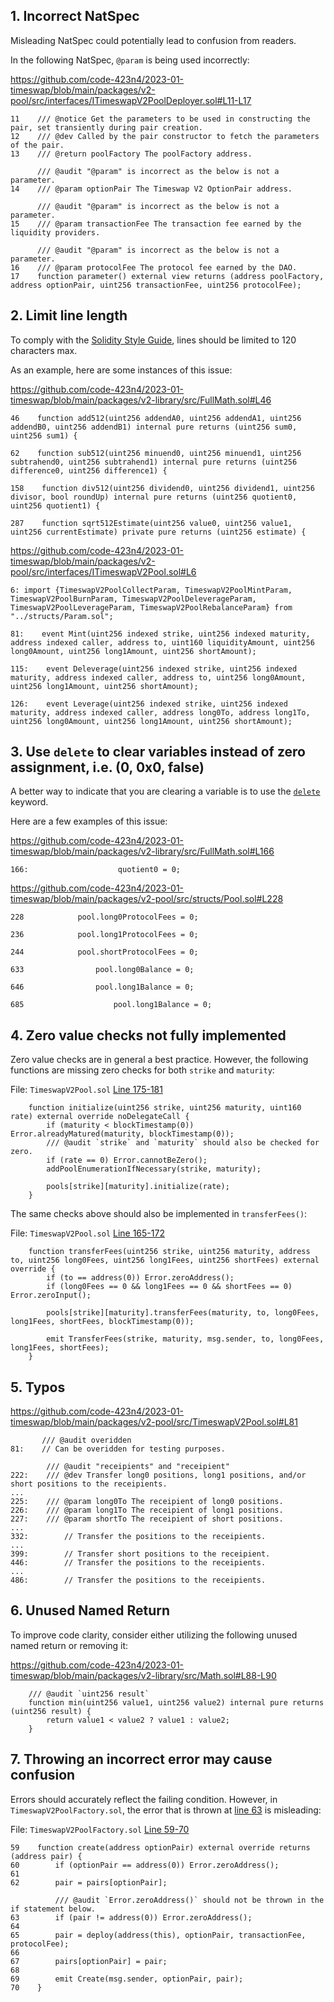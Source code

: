 ## 1. Incorrect NatSpec

Misleading NatSpec could potentially lead to confusion from readers.

In the following NatSpec, `@param` is being used incorrectly:

https://github.com/code-423n4/2023-01-timeswap/blob/main/packages/v2-pool/src/interfaces/ITimeswapV2PoolDeployer.sol#L11-L17

```solidity
11    /// @notice Get the parameters to be used in constructing the pair, set transiently during pair creation.
12    /// @dev Called by the pair constructor to fetch the parameters of the pair.
13    /// @return poolFactory The poolFactory address.

      /// @audit "@param" is incorrect as the below is not a parameter.
14    /// @param optionPair The Timeswap V2 OptionPair address.

      /// @audit "@param" is incorrect as the below is not a parameter.
15    /// @param transactionFee The transaction fee earned by the liquidity providers.

      /// @audit "@param" is incorrect as the below is not a parameter.
16    /// @param protocolFee The protocol fee earned by the DAO.
17    function parameter() external view returns (address poolFactory, address optionPair, uint256 transactionFee, uint256 protocolFee);
```

## 2. Limit line length

To comply with the [Solidity Style Guide](https://docs.soliditylang.org/en/develop/style-guide.html#maximum-line-length), lines should be limited to 120 characters max.

As an example, here are some instances of this issue:

https://github.com/code-423n4/2023-01-timeswap/blob/main/packages/v2-library/src/FullMath.sol#L46

```solidity
46    function add512(uint256 addendA0, uint256 addendA1, uint256 addendB0, uint256 addendB1) internal pure returns (uint256 sum0, uint256 sum1) {

62    function sub512(uint256 minuend0, uint256 minuend1, uint256 subtrahend0, uint256 subtrahend1) internal pure returns (uint256 difference0, uint256 difference1) {

158    function div512(uint256 dividend0, uint256 dividend1, uint256 divisor, bool roundUp) internal pure returns (uint256 quotient0, uint256 quotient1) {

287    function sqrt512Estimate(uint256 value0, uint256 value1, uint256 currentEstimate) private pure returns (uint256 estimate) {
```

https://github.com/code-423n4/2023-01-timeswap/blob/main/packages/v2-pool/src/interfaces/ITimeswapV2Pool.sol#L6

```solidity
6: import {TimeswapV2PoolCollectParam, TimeswapV2PoolMintParam, TimeswapV2PoolBurnParam, TimeswapV2PoolDeleverageParam, TimeswapV2PoolLeverageParam, TimeswapV2PoolRebalanceParam} from "../structs/Param.sol";

81:    event Mint(uint256 indexed strike, uint256 indexed maturity, address indexed caller, address to, uint160 liquidityAmount, uint256 long0Amount, uint256 long1Amount, uint256 shortAmount);

115:    event Deleverage(uint256 indexed strike, uint256 indexed maturity, address indexed caller, address to, uint256 long0Amount, uint256 long1Amount, uint256 shortAmount);

126:    event Leverage(uint256 indexed strike, uint256 indexed maturity, address indexed caller, address long0To, address long1To, uint256 long0Amount, uint256 long1Amount, uint256 shortAmount);
```

## 3. Use `delete` to clear variables instead of zero assignment, i.e. (0, 0x0, false)

A better way to indicate that you are clearing a variable is to use the [`delete`](https://docs.soliditylang.org/en/v0.8.17/types.html#delete) keyword.

Here are a few examples of this issue:

https://github.com/code-423n4/2023-01-timeswap/blob/main/packages/v2-library/src/FullMath.sol#L166

```solidity
166:                    quotient0 = 0;
```

https://github.com/code-423n4/2023-01-timeswap/blob/main/packages/v2-pool/src/structs/Pool.sol#L228

```solidity
228            pool.long0ProtocolFees = 0;

236            pool.long1ProtocolFees = 0;

244            pool.shortProtocolFees = 0;

633                pool.long0Balance = 0;

646                pool.long1Balance = 0;

685                    pool.long1Balance = 0;
```

## 4. Zero value checks not fully implemented

Zero value checks are in general a best practice. However, the following functions are missing zero checks for both `strike` and `maturity`:

File: `TimeswapV2Pool.sol` [Line 175-181](https://github.com/code-423n4/2023-01-timeswap/blob/main/packages/v2-pool/src/TimeswapV2Pool.sol#L175-L181)

```solidity
    function initialize(uint256 strike, uint256 maturity, uint160 rate) external override noDelegateCall {
        if (maturity < blockTimestamp(0)) Error.alreadyMatured(maturity, blockTimestamp(0));
        /// @audit `strike` and `maturity` should also be checked for zero.
        if (rate == 0) Error.cannotBeZero();
        addPoolEnumerationIfNecessary(strike, maturity);

        pools[strike][maturity].initialize(rate);
    }
```

The same checks above should also be implemented in `transferFees()`:

File: `TimeswapV2Pool.sol` [Line 165-172](https://github.com/code-423n4/2023-01-timeswap/blob/main/packages/v2-pool/src/TimeswapV2Pool.sol#L165-L172)

```solidity
    function transferFees(uint256 strike, uint256 maturity, address to, uint256 long0Fees, uint256 long1Fees, uint256 shortFees) external override {
        if (to == address(0)) Error.zeroAddress();
        if (long0Fees == 0 && long1Fees == 0 && shortFees == 0) Error.zeroInput();

        pools[strike][maturity].transferFees(maturity, to, long0Fees, long1Fees, shortFees, blockTimestamp(0));

        emit TransferFees(strike, maturity, msg.sender, to, long0Fees, long1Fees, shortFees);
    }
```

## 5. Typos

https://github.com/code-423n4/2023-01-timeswap/blob/main/packages/v2-pool/src/TimeswapV2Pool.sol#L81

```solidity
       /// @audit overidden
81:    // Can be overidden for testing purposes.

        /// @audit "receipients" and "receipient"
222:    /// @dev Transfer long0 positions, long1 positions, and/or short positions to the receipients.
...
225:    /// @param long0To The receipient of long0 positions.
226:    /// @param long1To The receipient of long1 positions.
227:    /// @param shortTo The receipient of short positions.
...
332:        // Transfer the positions to the receipients.
...
399:        // Transfer short positions to the receipient.
446:        // Transfer the positions to the receipients.
...
486:        // Transfer the positions to the receipients.
```

## 6. Unused Named Return

To improve code clarity, consider either utilizing the following unused named return or removing it:

https://github.com/code-423n4/2023-01-timeswap/blob/main/packages/v2-library/src/Math.sol#L88-L90

```solidity
    /// @audit `uint256 result`
    function min(uint256 value1, uint256 value2) internal pure returns (uint256 result) {
        return value1 < value2 ? value1 : value2;
    }
```

## 7. Throwing an incorrect error may cause confusion

Errors should accurately reflect the failing condition. However, in `TimeswapV2PoolFactory.sol`, the error that is thrown at [line 63](https://github.com/code-423n4/2023-01-timeswap/blob/main/packages/v2-pool/src/TimeswapV2PoolFactory.sol#L63) is misleading:

File: `TimeswapV2PoolFactory.sol` [Line 59-70](https://github.com/code-423n4/2023-01-timeswap/blob/main/packages/v2-pool/src/TimeswapV2PoolFactory.sol#L59-L70)

```solidity
59    function create(address optionPair) external override returns (address pair) {
60        if (optionPair == address(0)) Error.zeroAddress();
61
62        pair = pairs[optionPair];

          /// @audit `Error.zeroAddress()` should not be thrown in the if statement below.
63        if (pair != address(0)) Error.zeroAddress();
64
65        pair = deploy(address(this), optionPair, transactionFee, protocolFee);
66
67        pairs[optionPair] = pair;
68
69        emit Create(msg.sender, optionPair, pair);
70    }
```
